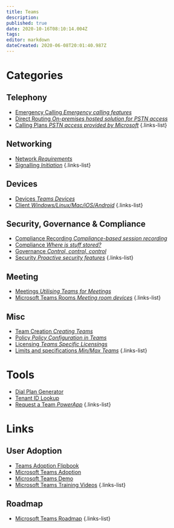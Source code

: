 ```yaml
---
title: Teams
description: 
published: true
date: 2020-10-16T08:10:14.004Z
tags: 
editor: markdown
dateCreated: 2020-06-08T20:01:40.987Z
---
```


# Categories
## Telephony
- [Emergency Calling *Emergency calling features*](https://wiki.imkarl.me/en/microsoft/office-365/teams/emergency-calling)
- [Direct Routing *On-premises hosted solution for PSTN access*](https://wiki.imkarl.me/en/microsoft/office-365/teams/direct-routing)
- [Calling Plans *PSTN access provided by Microsoft*](https://wiki.imkarl.me/microsoft/office-365/teams/calling-plans)
{.links-list}

## Networking
- [Network *Requirements*](https://wiki.imkarl.me/en/microsoft/office-365/teams/network)
- [Signalling *Initiation*](https://wiki.imkarl.me/en/microsoft/office-365/teams/signalling)
{.links-list}

## Devices
- [Devices *Teams Devices*](https://wiki.imkarl.me/en/microsoft/office-365/teams/devices)
- [Client *Windows/Linux/Mac/iOS/Android*](https://wiki.imkarl.me/en/microsoft/office-365/teams/client)
{.links-list}

## Security, Governance & Compliance
- [Compliance Recording *Compliance-based session recording*](https://wiki.imkarl.me/en/microsoft/office-365/teams/compliance-recording)
- [Compliance *Where is stuff stored?*](https://wiki.imkarl.me/en/microsoft/office-365/teams/compliance)
- [Governance *Control, control, control*](https://wiki.imkarl.me/en/microsoft/office-365/teams/governance)
- [Security *Proactive security features*](https://wiki.imkarl.me/en/microsoft/office-365/teams/security)
{.links-list}

## Meeting
- [Meetings *Utilising Teams for Meetings*](https://wiki.imkarl.me/en/microsoft/office-365/teams/meetings)
- [Microsoft Teams Rooms *Meeting room devices*](https://wiki.imkarl.me/en/microsoft/office-365/teams/mtr)
{.links-list}

## Misc
- [Team Creation *Creating Teams*](https://wiki.imkarl.me/en/microsoft/office-365/teams/team-creation)
- [Policy *Policy Configuration in Teams*](https://wiki.imkarl.me/en/microsoft/office-365/teams/policy)
- [Licensing *Teams Specific Licensings*](https://wiki.imkarl.me/en/microsoft/office-365/teams/licensing)
- [Limits and specifications *Min/Max Teams*](https://wiki.imkarl.me/en/microsoft/office-365/teams/limits-and-specifications)
{.links-list}

# Tools
- [Dial Plan Generator](https://www.ucdialplans.com/)
- [Tenant ID Lookup](https://www.whatismytenantid.com/result)
- [Request a Team *PowerApp*](https://github.com/OfficeDev/microsoft-teams-apps-requestateam
)
{.links-list}

# Links
## User Adoption
- [Teams Adoption Flipbook](https://teamworktools.azurewebsites.net/tft)
- [Microsoft Teams Adoption](https://docs.microsoft.com/en-us/microsoftteams/)
- [Microsoft Teams Demo](https://teamsdemo.office.com/)
- [Microsoft Teams Training Videos](https://support.microsoft.com/en-gb/office/microsoft-teams-video-training-4f108e54-240b-4351-8084-b1089f0d21d7)
{.links-list}

## Roadmap
- [Microsoft Teams Roadmap](https://www.microsoft.com/en-us/microsoft-365/roadmap?filters=Microsoft%20Teams)
{.links-list}